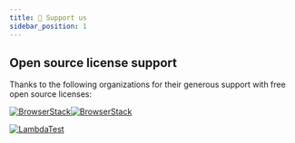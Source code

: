 ```yaml
---
title: 🤝 Support us
sidebar_position: 1
---
```


## Open source license support

Thanks to the following organizations for their generous support with free open source licenses:

[![BrowserStack](/img/docs/community/support/browserstack-logo.png#gh-light-mode-only)![BrowserStack](/img/docs/community/support/browserstack-logo-dark.svg#gh-dark-mode-only)](https://www.browserstack.com/)

[![LambdaTest](/img/docs/community/support/LT-logo.jpeg)](https://www.lambdatest.com/)
